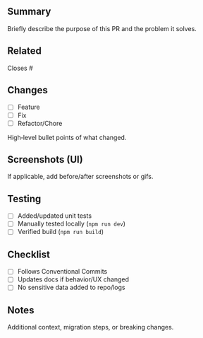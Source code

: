 ## Summary
Briefly describe the purpose of this PR and the problem it solves.

## Related
Closes #

## Changes
- [ ] Feature
- [ ] Fix
- [ ] Refactor/Chore

High‑level bullet points of what changed.

## Screenshots (UI)
If applicable, add before/after screenshots or gifs.

## Testing
- [ ] Added/updated unit tests
- [ ] Manually tested locally (`npm run dev`)
- [ ] Verified build (`npm run build`)

## Checklist
- [ ] Follows Conventional Commits
- [ ] Updates docs if behavior/UX changed
- [ ] No sensitive data added to repo/logs

## Notes
Additional context, migration steps, or breaking changes.

